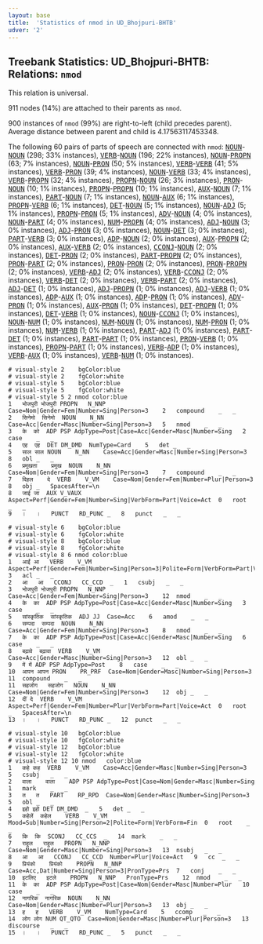 ```yaml
---
layout: base
title:  'Statistics of nmod in UD_Bhojpuri-BHTB'
udver: '2'
---
```


## Treebank Statistics: UD_Bhojpuri-BHTB: Relations: `nmod`

This relation is universal.

911 nodes (14%) are attached to their parents as `nmod`.

900 instances of `nmod` (99%) are right-to-left (child precedes parent).
Average distance between parent and child is 4.17563117453348.

The following 60 pairs of parts of speech are connected with `nmod`: <tt><a href="bho_bhtb-pos-NOUN.html">NOUN</a></tt>-<tt><a href="bho_bhtb-pos-NOUN.html">NOUN</a></tt> (298; 33% instances), <tt><a href="bho_bhtb-pos-VERB.html">VERB</a></tt>-<tt><a href="bho_bhtb-pos-NOUN.html">NOUN</a></tt> (196; 22% instances), <tt><a href="bho_bhtb-pos-NOUN.html">NOUN</a></tt>-<tt><a href="bho_bhtb-pos-PROPN.html">PROPN</a></tt> (63; 7% instances), <tt><a href="bho_bhtb-pos-NOUN.html">NOUN</a></tt>-<tt><a href="bho_bhtb-pos-PRON.html">PRON</a></tt> (50; 5% instances), <tt><a href="bho_bhtb-pos-VERB.html">VERB</a></tt>-<tt><a href="bho_bhtb-pos-VERB.html">VERB</a></tt> (41; 5% instances), <tt><a href="bho_bhtb-pos-VERB.html">VERB</a></tt>-<tt><a href="bho_bhtb-pos-PRON.html">PRON</a></tt> (39; 4% instances), <tt><a href="bho_bhtb-pos-NOUN.html">NOUN</a></tt>-<tt><a href="bho_bhtb-pos-VERB.html">VERB</a></tt> (33; 4% instances), <tt><a href="bho_bhtb-pos-VERB.html">VERB</a></tt>-<tt><a href="bho_bhtb-pos-PROPN.html">PROPN</a></tt> (32; 4% instances), <tt><a href="bho_bhtb-pos-PROPN.html">PROPN</a></tt>-<tt><a href="bho_bhtb-pos-NOUN.html">NOUN</a></tt> (26; 3% instances), <tt><a href="bho_bhtb-pos-PRON.html">PRON</a></tt>-<tt><a href="bho_bhtb-pos-NOUN.html">NOUN</a></tt> (10; 1% instances), <tt><a href="bho_bhtb-pos-PROPN.html">PROPN</a></tt>-<tt><a href="bho_bhtb-pos-PROPN.html">PROPN</a></tt> (10; 1% instances), <tt><a href="bho_bhtb-pos-AUX.html">AUX</a></tt>-<tt><a href="bho_bhtb-pos-NOUN.html">NOUN</a></tt> (7; 1% instances), <tt><a href="bho_bhtb-pos-PART.html">PART</a></tt>-<tt><a href="bho_bhtb-pos-NOUN.html">NOUN</a></tt> (7; 1% instances), <tt><a href="bho_bhtb-pos-NOUN.html">NOUN</a></tt>-<tt><a href="bho_bhtb-pos-AUX.html">AUX</a></tt> (6; 1% instances), <tt><a href="bho_bhtb-pos-PROPN.html">PROPN</a></tt>-<tt><a href="bho_bhtb-pos-VERB.html">VERB</a></tt> (6; 1% instances), <tt><a href="bho_bhtb-pos-DET.html">DET</a></tt>-<tt><a href="bho_bhtb-pos-NOUN.html">NOUN</a></tt> (5; 1% instances), <tt><a href="bho_bhtb-pos-NOUN.html">NOUN</a></tt>-<tt><a href="bho_bhtb-pos-ADJ.html">ADJ</a></tt> (5; 1% instances), <tt><a href="bho_bhtb-pos-PROPN.html">PROPN</a></tt>-<tt><a href="bho_bhtb-pos-PRON.html">PRON</a></tt> (5; 1% instances), <tt><a href="bho_bhtb-pos-ADV.html">ADV</a></tt>-<tt><a href="bho_bhtb-pos-NOUN.html">NOUN</a></tt> (4; 0% instances), <tt><a href="bho_bhtb-pos-NOUN.html">NOUN</a></tt>-<tt><a href="bho_bhtb-pos-PART.html">PART</a></tt> (4; 0% instances), <tt><a href="bho_bhtb-pos-NUM.html">NUM</a></tt>-<tt><a href="bho_bhtb-pos-PROPN.html">PROPN</a></tt> (4; 0% instances), <tt><a href="bho_bhtb-pos-ADJ.html">ADJ</a></tt>-<tt><a href="bho_bhtb-pos-NOUN.html">NOUN</a></tt> (3; 0% instances), <tt><a href="bho_bhtb-pos-ADJ.html">ADJ</a></tt>-<tt><a href="bho_bhtb-pos-PRON.html">PRON</a></tt> (3; 0% instances), <tt><a href="bho_bhtb-pos-NOUN.html">NOUN</a></tt>-<tt><a href="bho_bhtb-pos-DET.html">DET</a></tt> (3; 0% instances), <tt><a href="bho_bhtb-pos-PART.html">PART</a></tt>-<tt><a href="bho_bhtb-pos-VERB.html">VERB</a></tt> (3; 0% instances), <tt><a href="bho_bhtb-pos-ADP.html">ADP</a></tt>-<tt><a href="bho_bhtb-pos-NOUN.html">NOUN</a></tt> (2; 0% instances), <tt><a href="bho_bhtb-pos-AUX.html">AUX</a></tt>-<tt><a href="bho_bhtb-pos-PROPN.html">PROPN</a></tt> (2; 0% instances), <tt><a href="bho_bhtb-pos-AUX.html">AUX</a></tt>-<tt><a href="bho_bhtb-pos-VERB.html">VERB</a></tt> (2; 0% instances), <tt><a href="bho_bhtb-pos-CCONJ.html">CCONJ</a></tt>-<tt><a href="bho_bhtb-pos-NOUN.html">NOUN</a></tt> (2; 0% instances), <tt><a href="bho_bhtb-pos-DET.html">DET</a></tt>-<tt><a href="bho_bhtb-pos-PRON.html">PRON</a></tt> (2; 0% instances), <tt><a href="bho_bhtb-pos-PART.html">PART</a></tt>-<tt><a href="bho_bhtb-pos-PROPN.html">PROPN</a></tt> (2; 0% instances), <tt><a href="bho_bhtb-pos-PRON.html">PRON</a></tt>-<tt><a href="bho_bhtb-pos-PART.html">PART</a></tt> (2; 0% instances), <tt><a href="bho_bhtb-pos-PRON.html">PRON</a></tt>-<tt><a href="bho_bhtb-pos-PRON.html">PRON</a></tt> (2; 0% instances), <tt><a href="bho_bhtb-pos-PRON.html">PRON</a></tt>-<tt><a href="bho_bhtb-pos-PROPN.html">PROPN</a></tt> (2; 0% instances), <tt><a href="bho_bhtb-pos-VERB.html">VERB</a></tt>-<tt><a href="bho_bhtb-pos-ADJ.html">ADJ</a></tt> (2; 0% instances), <tt><a href="bho_bhtb-pos-VERB.html">VERB</a></tt>-<tt><a href="bho_bhtb-pos-CCONJ.html">CCONJ</a></tt> (2; 0% instances), <tt><a href="bho_bhtb-pos-VERB.html">VERB</a></tt>-<tt><a href="bho_bhtb-pos-DET.html">DET</a></tt> (2; 0% instances), <tt><a href="bho_bhtb-pos-VERB.html">VERB</a></tt>-<tt><a href="bho_bhtb-pos-PART.html">PART</a></tt> (2; 0% instances), <tt><a href="bho_bhtb-pos-ADJ.html">ADJ</a></tt>-<tt><a href="bho_bhtb-pos-DET.html">DET</a></tt> (1; 0% instances), <tt><a href="bho_bhtb-pos-ADJ.html">ADJ</a></tt>-<tt><a href="bho_bhtb-pos-PROPN.html">PROPN</a></tt> (1; 0% instances), <tt><a href="bho_bhtb-pos-ADJ.html">ADJ</a></tt>-<tt><a href="bho_bhtb-pos-VERB.html">VERB</a></tt> (1; 0% instances), <tt><a href="bho_bhtb-pos-ADP.html">ADP</a></tt>-<tt><a href="bho_bhtb-pos-AUX.html">AUX</a></tt> (1; 0% instances), <tt><a href="bho_bhtb-pos-ADP.html">ADP</a></tt>-<tt><a href="bho_bhtb-pos-PRON.html">PRON</a></tt> (1; 0% instances), <tt><a href="bho_bhtb-pos-ADV.html">ADV</a></tt>-<tt><a href="bho_bhtb-pos-PRON.html">PRON</a></tt> (1; 0% instances), <tt><a href="bho_bhtb-pos-AUX.html">AUX</a></tt>-<tt><a href="bho_bhtb-pos-PRON.html">PRON</a></tt> (1; 0% instances), <tt><a href="bho_bhtb-pos-DET.html">DET</a></tt>-<tt><a href="bho_bhtb-pos-PROPN.html">PROPN</a></tt> (1; 0% instances), <tt><a href="bho_bhtb-pos-DET.html">DET</a></tt>-<tt><a href="bho_bhtb-pos-VERB.html">VERB</a></tt> (1; 0% instances), <tt><a href="bho_bhtb-pos-NOUN.html">NOUN</a></tt>-<tt><a href="bho_bhtb-pos-CCONJ.html">CCONJ</a></tt> (1; 0% instances), <tt><a href="bho_bhtb-pos-NOUN.html">NOUN</a></tt>-<tt><a href="bho_bhtb-pos-NUM.html">NUM</a></tt> (1; 0% instances), <tt><a href="bho_bhtb-pos-NUM.html">NUM</a></tt>-<tt><a href="bho_bhtb-pos-NOUN.html">NOUN</a></tt> (1; 0% instances), <tt><a href="bho_bhtb-pos-NUM.html">NUM</a></tt>-<tt><a href="bho_bhtb-pos-PRON.html">PRON</a></tt> (1; 0% instances), <tt><a href="bho_bhtb-pos-NUM.html">NUM</a></tt>-<tt><a href="bho_bhtb-pos-VERB.html">VERB</a></tt> (1; 0% instances), <tt><a href="bho_bhtb-pos-PART.html">PART</a></tt>-<tt><a href="bho_bhtb-pos-ADJ.html">ADJ</a></tt> (1; 0% instances), <tt><a href="bho_bhtb-pos-PART.html">PART</a></tt>-<tt><a href="bho_bhtb-pos-DET.html">DET</a></tt> (1; 0% instances), <tt><a href="bho_bhtb-pos-PART.html">PART</a></tt>-<tt><a href="bho_bhtb-pos-PART.html">PART</a></tt> (1; 0% instances), <tt><a href="bho_bhtb-pos-PRON.html">PRON</a></tt>-<tt><a href="bho_bhtb-pos-VERB.html">VERB</a></tt> (1; 0% instances), <tt><a href="bho_bhtb-pos-PROPN.html">PROPN</a></tt>-<tt><a href="bho_bhtb-pos-PART.html">PART</a></tt> (1; 0% instances), <tt><a href="bho_bhtb-pos-VERB.html">VERB</a></tt>-<tt><a href="bho_bhtb-pos-ADP.html">ADP</a></tt> (1; 0% instances), <tt><a href="bho_bhtb-pos-VERB.html">VERB</a></tt>-<tt><a href="bho_bhtb-pos-AUX.html">AUX</a></tt> (1; 0% instances), <tt><a href="bho_bhtb-pos-VERB.html">VERB</a></tt>-<tt><a href="bho_bhtb-pos-NUM.html">NUM</a></tt> (1; 0% instances).


~~~ conllu
# visual-style 2	bgColor:blue
# visual-style 2	fgColor:white
# visual-style 5	bgColor:blue
# visual-style 5	fgColor:white
# visual-style 5 2 nmod	color:blue
1	भोजपुरी	भोजपुरी	PROPN	N_NNP	Case=Nom|Gender=Fem|Number=Sing|Person=3	2	compound	_	_
2	सिनेमो	सिनेमो	NOUN	N_NN	Case=Acc|Gender=Masc|Number=Sing|Person=3	5	nmod	_	_
3	के	को	ADP	PSP	AdpType=Post|Case=Acc|Gender=Masc|Number=Sing	2	case	_	_
4	एह	एह	DET	DM_DMD	NumType=Card	5	det	_	_
5	साल	साल	NOUN	N_NN	Case=Acc|Gender=Masc|Number=Sing|Person=3	8	obl	_	_
6	प्रमुखता	प्रमुख	NOUN	N_NN	Case=Nom|Gender=Fem|Number=Sing|Person=3	7	compound	_	_
7	दिहल	दे	VERB	V_VM	Case=Nom|Gender=Fem|Number=Plur|Person=3	8	obj	_	SpacesAfter=\n
8	जाई	जा	AUX	V_VAUX	Aspect=Perf|Gender=Fem|Number=Sing|VerbForm=Part|Voice=Act	0	root	_	_
9	।	।	PUNCT	RD_PUNC	_	8	punct	_	_

~~~


~~~ conllu
# visual-style 6	bgColor:blue
# visual-style 6	fgColor:white
# visual-style 8	bgColor:blue
# visual-style 8	fgColor:white
# visual-style 8 6 nmod	color:blue
1	आईं	आ	VERB	V_VM	Aspect=Perf|Gender=Fem|Number=Sing|Person=3|Polite=Form|VerbForm=Part|Voice=Act	3	acl	_	_
2	आ	आ	CCONJ	CC_CCD	_	1	csubj	_	_
3	भोजपुरी	भोजपुरी	PROPN	N_NNP	Case=Acc|Gender=Fem|Number=Sing|Person=3	12	nmod	_	_
4	के	का	ADP	PSP	AdpType=Post|Case=Acc|Gender=Masc|Number=Sing	3	case	_	_
5	सांस्कृतिक	सांस्कृतिक	ADJ	JJ	Case=Acc	6	amod	_	_
6	सम्पदा	सम्पदा	NOUN	N_NN	Case=Acc|Gender=Fem|Number=Sing|Person=3	8	nmod	_	_
7	के	का	ADP	PSP	AdpType=Post|Case=Acc|Gender=Masc|Number=Sing	6	case	_	_
8	बढ़ावे	बढ़ावा	VERB	V_VM	Case=Acc|Gender=Masc|Number=Sing|Person=3	12	obl	_	_
9	में	में	ADP	PSP	AdpType=Post	8	case	_	_
10	आपन	आपन	PRON	PR_PRF	Case=Nom|Gender=Masc|Number=Sing|Person=3	11	compound	_	_
11	सहजोग	सहजोग	NOUN	N_NN	Case=Nom|Gender=Fem|Number=Sing|Person=3	12	obj	_	_
12	दीं	दे	VERB	V_VM	Aspect=Perf|Gender=Fem|Number=Plur|VerbForm=Part|Voice=Act	0	root	_	SpacesAfter=\n
13	।	।	PUNCT	RD_PUNC	_	12	punct	_	_

~~~


~~~ conllu
# visual-style 10	bgColor:blue
# visual-style 10	fgColor:white
# visual-style 12	bgColor:blue
# visual-style 12	fgColor:white
# visual-style 12 10 nmod	color:blue
1	कहे	कह	VERB	V_VM	Case=Acc|Gender=Masc|Number=Sing|Person=3	5	csubj	_	_
2	वाला	वाला	ADP	PSP	AdpType=Post|Case=Nom|Gender=Masc|Number=Sing	1	mark	_	_
3	त	त	PART	RP_RPD	Case=Nom|Gender=Masc|Number=Sing|Person=3	5	obl	_	_
4	इहो	इहो	DET	DM_DMD	_	5	det	_	_
5	कहेलें	कहेल	VERB	V_VM	Mood=Sub|Number=Sing|Person=2|Polite=Form|VerbForm=Fin	0	root	_	_
6	कि	कि	SCONJ	CC_CCS	_	14	mark	_	_
7	राहुल	राहुल	PROPN	N_NNP	Case=Nom|Gender=Masc|Number=Sing|Person=3	13	nsubj	_	_
8	आ	आ	CCONJ	CC_CCD	Number=Plur|Voice=Act	9	cc	_	_
9	प्रियंको	प्रियंको	PROPN	N_NNP	Case=Acc,Dat|Number=Sing|Person=3|PronType=Prs	7	conj	_	_
10	इटलिए	इटले	PROPN	N_NNP	PronType=Prs	12	nmod	_	_
11	के	का	ADP	PSP	AdpType=Post|Case=Nom|Gender=Masc|Number=Plur	10	case	_	_
12	नागरिक	नागरिक	NOUN	N_NN	Case=Nom|Gender=Masc|Number=Plur|Person=3	13	obj	_	_
13	ह	ह	VERB	V_VM	NumType=Card	5	ccomp	_	_
14	लोग	लोग	NUM	QT_QTO	Case=Nom|Gender=Masc|Number=Plur|Person=3	13	discourse	_	_
15	।	।	PUNCT	RD_PUNC	_	5	punct	_	_

~~~


